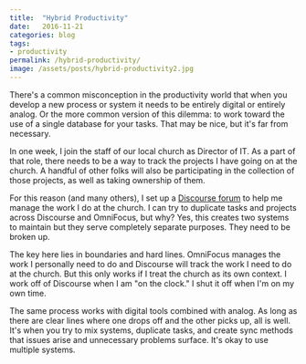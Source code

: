 ```yaml
---
title:  "Hybrid Productivity"
date:   2016-11-21
categories: blog
tags:
- productivity
permalink: /hybrid-productivity/
image: /assets/posts/hybrid-productivity2.jpg
---
```

There's a common misconception in the productivity world that when you develop a new process or system it needs to be entirely digital or entirely analog. Or the more common version of this dilemma: to work toward the use of a single database for your tasks. That may be nice, but it's far from necessary.
<!--more-->

In one week, I join the staff of our local church as Director of IT. As a part of that role, there needs to be a way to track the projects I have going on at the church. A handful of other folks will also be participating in the collection of those projects, as well as taking ownership of them.

For this reason (and many others), I set up a [Discourse forum](http://discourse.org) to help me manage the work I do at the church. I can try to duplicate tasks and projects across Discourse and OmniFocus, but why? Yes, this creates two systems to maintain but they serve completely separate purposes. They need to be broken up.

The key here lies in boundaries and hard lines. OmniFocus manages the work I personally need to do and Discourse will track the work I need to do at the church. But this only works if I treat the church as its own context. I work off of Discourse when I am "on the clock." I shut it off when I'm on my own time.

The same process works with digital tools combined with analog. As long as there are clear lines where one drops off and the other picks up, all is well. It's when you try to mix systems, duplicate tasks, and create sync methods that issues arise and unnecessary problems surface. It's okay to use multiple systems.
